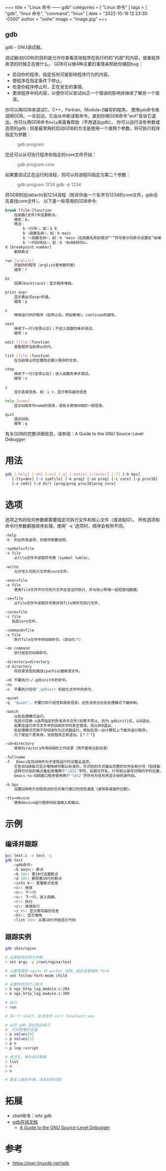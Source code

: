 +++
title = "Linux 命令 —— gdb"
categories = [ "Linux 命令" ]
tags = [ "gdb", "linux 命令", "command", "linux" ]
date = "2022-10-16 12:23:30 -0300"
author = "isshe"
image = "image.jpg"
+++


gdb
---

gdb - GNU调试器。

调试器(如GDB)的目的是允许你查看其他程序在执行时的"内部"的内容，或者程序奔溃的时候正在做什么。
GDB可以做4种主要的事情来帮助你捕捉bug：
* 启动你的程序，指定任何可能影响程序行为的内容。
* 使程序在指定条件下停止。
* 检查你程序停止时，正在发生的事情。
* 更改程序中的内容，以便你可以尝试纠正一个错误的影响并继续了解另一个错误。

你可以用GDB来调试C、C++、Fortran、Modula-2编写的程序。
使用`gdb`命令来调用GDB。一旦启动，它会从中断读取命令，直到你用GDB命令"exit"告诉它退出。你可以用GDB命令`help`来查看帮助（不用退出gdb）。
你可以运行没有参数或选项的gdb ; 但是最常用的启动GDB的方法是使用一个或两个参数，将可执行程序指定为参数：
> gdb program

您还可以从可执行程序和指定的core文件开始：
> gdb program core

如果要调试正在运行的进程，则可以将进程ID指定为第二个参数：
> gdb program 1234
> gdb -p 1234

将GDB附加(attach)到1234进程（除非你由一个名字为1234的core文件，gdb会先查找core文件）。
以下是一些常用的GDB命令:
```bash
break [file:]function
    在函数(文件)中设置断点。
    缩写：b。
    用法：
        b <行号>，如：b 8
        b <函数名称>，如：b main
        b *<函数名称>，如：b *main（在函数名称前面加“*”符号表示将断点设置在“由编译器生成的prolog代码处”）
        b *<代码地址>，如：b *0x804835c。
d [breakpoint number]
    删除断点

run [arglist]
    开始你的程序（arglist是参数列表）
    缩写：r

bt
    回溯(backtrace)：显示程序堆栈。

print expr
    显示表达式expr的值。
    缩写：p

c
    继续运行你的程序（在停止后，例如断电）。continue的缩写。

next
    继续下一行(在停止后)；不进入函数的单步调试。
    缩写：n

edit [file:]function
    查看程序当前停止的行。

list [file:]function
    在当前停止的位置附近键入程序的文本。

step
    继续下一行(在停止后)；进入函数的单步调试。
    缩写：s

i
    显示各类信息。如：i r，显示寄存器的信息

help [name]
    显示GDB命令name的信息，或有关使用GDB的一般信息。

quit
    退出GDB。
    缩写：q
```
有关GDB的完整详细信息，请参阅：A Guide to the GNU Source-Level Debugger

# 用法
```bash
gdb [-help] [-nh] [-nx] [-q] [-batch] [-cd=dir] [-f] [-b bps]
   [-tty=dev] [-s symfile] [-e prog] [-se prog] [-c core] [-p procID]
   [-x cmds] [-d dir] [prog|prog procID|prog core]
```

# 选项
选项之外的任何参数都需要指定可执行文件和核心文件（或进程ID）。
所有选项和命令行参数都按顺序处理。使用' -x '选项时，顺序会有所不同。

```bash
-help
-h  列出所有选项，并提供简要说明。

-symbols=file
-s file
    从file文件中读取符号表（symbol table）。

-write
    允许写入可执行文件和core文件。

-exec=file
-e file
    使用file文件作为可执行文件在适当时执行，并与核心转储一起检查纯数据。

-se=file
    从file文件中读取符号表并将file用作可执行文件。

-core=file
-c file
   指定core文件。

-command=file
-x file
    执行file文件中的GDB命令。（自动化？）

-ex command
    执行给定的GDB命令。

-directory=directory
-d directory
    将目录添加到路径(path)以搜索源文件。

-nh 不要执行~/.gdbinit中的命令。
-nx
-n  不要执行任何'.gdbinit'初始化文件中的命令。

-quiet
-q  "Quiet". 不要打印介绍性和版权信息。这些消息也在批处理模式下被抑制。

-batch
    以批处理模式运行。
    在执行完用-x选项指定的所有命令文件(如果不禁止，则为.gdbinit)后，以0退出。
    如果在运行命令文件中的GDB命令时发生错误，则以非0退出。
    批处理模式可用于将GDB作为过滤器运行，例如在另一台计算机上下载并运行程序;
    为了使这个更有用，消息程序正常退出。【？？？】

-cd=directory
    使用directory作用GDB的工作目录（而不是用当前目录）

-fullname
-f   Emacs在将GDB作为子进程运行时设置此选项。
    它告诉GDB每次显示堆栈帧时都以标准的，可识别的方式输出完整的文件名和行号（包括每次程序停止时）。
    这种可识别的格式看起来像两个'\032'字符，后跟文件名，行号和以冒号分隔的字符位置，以及换行符。
    Emacs-to-GDB接口程序使用两个'\032'字符作为信号来显示帧的源代码。

-b bps
    设置GDB用于远程调试的任何串行接口的线性速度（波特率或每秒位数）。

-tty=device
    使用device运行程序的标准输入和输出。
```

# 示例
## 编译并跟踪
```bash
gcc test.c -o test -g
gdb test
    <gdb命令>
    <b main>: 断点
    <b 10>: 第10行设置断点
    <d 10>: 删除第10行的断点
    <info b>: 查看断点信息
    <c>: 继续
    <n>: 下一行
    <s>: 下一行，进入函数。
    <r>: 执行
    <c>: 继续执行
    <i r>: 显示寄存器的信息
    <bt>: 显示堆栈
    <list 10>: 从第10行开始显示代码
```

## 跟踪实例

```bash
gdb sbin/nginx

# 设置程序的相关参数
> set args -p /root/nginx/test

# 主要想跟踪 nginx 的 worker 进程，因此设置跟踪 fork
> set follow-fork-mode child

# 必要的地方打上断点
> b ngx_http_log_module.c:294
> b ngx_http_log_module.c:309

# 执行
> run

# 另一个 shell，发送请求 curl localhost:xxx

# 此时 gdb 这边到达断点
#  打印想看的变量
> p values[0]
> p values[1]
> p n
> p log->script

# 有分叉，单步调试看看
> list
> n
> n

# 重复上面的步骤，逐渐找到问题
```

# 拓展
* shell命令：info gdb
* [gdb在线文档](https://sourceware.org/gdb/current/onlinedocs/gdb/)
    * [A Guide to the GNU Source-Level Debugger](http://mermaja.act.uji.es/docencia/is37/data/gdb.pdf)

# 参考
* https://man.linuxde.net/gdb
